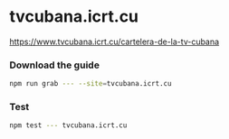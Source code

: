 # tvcubana.icrt.cu

https://www.tvcubana.icrt.cu/cartelera-de-la-tv-cubana

### Download the guide

```sh
npm run grab --- --site=tvcubana.icrt.cu
```

### Test

```sh
npm test --- tvcubana.icrt.cu
```

